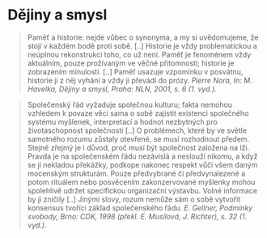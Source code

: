 # Dějiny a smysl


> Paměť a historie: nejde vůbec o synonyma, a my si uvědomujeme,
> že stojí v každém bodě proti sobě. [..] Historie je vždy problematickou
> a neúplnou rekonstrukcí toho, co už není. Paměť je fenoménem vždy aktuálním,
> pouze prožívaným ve věčné přítomnosti; historie je zobrazením minulosti.
> [..] Paměť usazuje vzpomínku v posvátnu, historie ji z něj vyhání
> a vždy ji převádí do prózy.
> *Pierre Nora, In: M. Havelka, Dějiny a smysl, Praha: NLN, 2001, s. 6 (1. vyd.).*


> Společenský řád vyžaduje společnou kulturu; fakta nemohou vzhledem k povaze věci
> sama o sobě zajistit existenci společného systému myšlenek, interpretací a hodnot
> nezbytných pro životaschopnost společnosti [..] O problémech, které by ve světle
> samotného rozumu zůstaly otevřené, se musí rozhodnout předem. Stejně zřejmý je
> i důvod, proč musí být společnost založena na lži. Pravda je na společenském řádu
> nezávislá a neslouží nikomu, a když se jí nekladou překážky, podkope nakonec respekt
> vůči všem daným mocenským strukturám. Pouze předvybrané či předvynalezené a potom
> rituálem nebo posvěcením zakonzervované myšlenky mohou spolehlivě udržet specifickou
> organizační výstavbu. Volné informace by ji zničily [..] Jinými slovy, rozum nemůže
> sám o sobě vytvořit konsensus tvořící základ společenského řádu.
> *E. Gellner, Podmínky svobody, Brno: CDK, 1998 (překl. E. Musilová, J. Richter), s. 32 (1. vyd.).*


